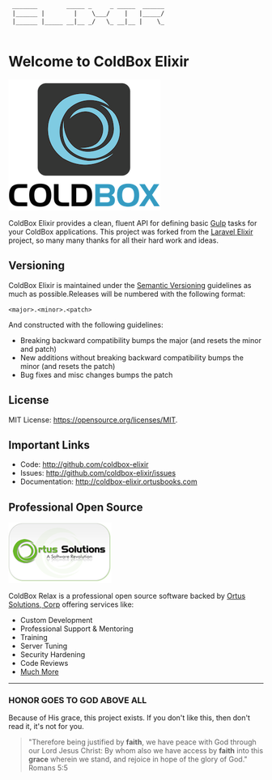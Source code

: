 ```
 _______        _____ _     _ _____  ______
 |______ |        |    \___/    |   |_____/
 |______ |_____ __|__ _/   \_ __|__ |    \_
                                           
```

# Welcome to ColdBox Elixir

![ColdBox Platform](./images/ColdBoxLogo2015_300.png)

ColdBox Elixir provides a clean, fluent API for defining basic [Gulp](http://gulpjs.com/) tasks for your ColdBox applications.  This project was forked from the [Laravel Elixir](https://github.com/laravel/elixir) project, so many many thanks for all their hard work and ideas.

## Versioning
ColdBox Elixir is maintained under the [Semantic Versioning](http://semver.org) guidelines as much as possible.Releases will be numbered with the following format:

```
<major>.<minor>.<patch>
```

And constructed with the following guidelines:

* Breaking backward compatibility bumps the major (and resets the minor and patch)
* New additions without breaking backward compatibility bumps the minor (and resets the patch)
* Bug fixes and misc changes bumps the patch


## License
MIT License: https://opensource.org/licenses/MIT.

## Important Links
- Code: http://github.com/coldbox-elixir
- Issues: http://github.com/coldbox-elixir/issues
- Documentation: http://coldbox-elixir.ortusbooks.com

## Professional Open Source

![Ortus Solutions, Corp](images/ortussolutions_button.png)

ColdBox Relax is a professional open source software backed by [Ortus Solutions, Corp](http://www.ortussolutions.com/services) offering services like:
* Custom Development
* Professional Support & Mentoring
* Training
* Server Tuning
* Security Hardening
* Code Reviews
* [Much More](http://www.ortussolutions.com/services)


---

### HONOR GOES TO GOD ABOVE ALL
Because of His grace, this project exists. If you don't like this, then don't read it, it's not for you.


> "Therefore being justified by **faith**, we have peace with God through our Lord Jesus Christ:
By whom also we have access by **faith** into this **grace** wherein we stand, and rejoice in hope of the glory of God." Romans 5:5
